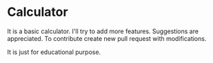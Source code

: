 # Calculator

It is a basic calculator.
I'll try to add more features.
Suggestions are appreciated.
To contribute create new pull request with modifications.

It is just for educational purpose.
